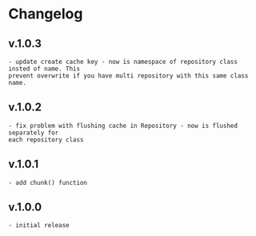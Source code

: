 # Changelog
## v.1.0.3
    - update create cache key - now is namespace of repository class insted of name. This
    prevent overwrite if you have multi repository with this same class name.
## v.1.0.2
    - fix problem with flushing cache in Repository - now is flushed separately for
    each repository class
## v.1.0.1
    - add chunk() function
## v.1.0.0
    - initial release 
